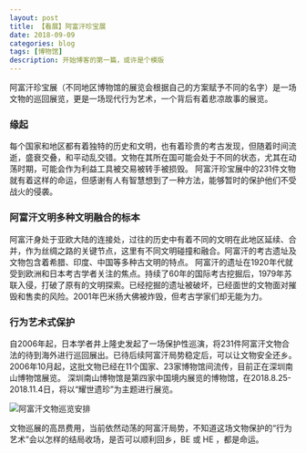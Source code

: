 ```yaml
---
layout: post
title: 【看展】阿富汗珍宝展
date: 2018-09-09
categories: blog
tags: [博物馆]
description: 开始博客的第一篇，或许是个模版
---
```


阿富汗珍宝展（不同地区博物馆的展览会根据自己的方案赋予不同的名字）是一场文物的巡回展览，更是一场现代行为艺术，一个背后有着悲凉故事的展览。

### 缘起
每个国家和地区都有着独特的历史和文明，也有着珍贵的考古发现，但随着时间流逝，盛衰交叠，和平动乱交错。文物在其所在国可能会处于不同的状态，尤其在动荡时期，可能会作为利益工具被交易被转手被损毁。
阿富汗珍宝展中的231件文物就有着这样的命运，但感谢有人有智慧想到了一种方法，能够暂时的保护他们不受战火的侵袭。

### 阿富汗文明多种文明融合的标本
阿富汗身处于亚欧大陆的连接处，过往的历史中有着不同的文明在此地区延续、合并，作为丝绸之路的关键节点，这里有不同文明碰撞和融合。阿富汗的考古遗址及文物包含着希腊、印度、中国等多种古文明的特点。
阿富汗的遗址在1920年代就受到欧洲和日本考古学者关注的焦点。持续了60年的国际考古挖掘后，1979年苏联入侵，打破了原有的文明探索。已经挖掘的遗址被破坏，已经面世的文物面对摧毁和售卖的风险。2001年巴米扬大佛被炸毁，但考古学家们却无能为力。

### 行为艺术式保护
自2006年起，日本学者井上隆史发起了一场保护性巡演，将231件阿富汗文物合法的待到海外进行巡回展出。已待后续阿富汗局势稳定后，可以让文物安全还乡。2006年10月起，这批文物已经在11个国家、23家博物馆间流传，目前正在深圳南山博物馆展览。
深圳南山博物馆是第四家中国境内展览的博物馆，在2018.8.25-2018.11.4日，将以“耀世遗珍”为主题进行展览。

![阿富汗文物巡览安排](https://upload-images.jianshu.io/upload_images/294948-5b247dc6bc291a27.JPG?imageMogr2/auto-orient/strip%7CimageView2/2/w/1000/format/webpG)

文物巡展的高昂费用，当前依然动荡的阿富汗局势，不知道这场文物保护的“行为艺术”会以怎样的结局收场，是否可以顺利回乡，BE 或 HE ，都是命运。

